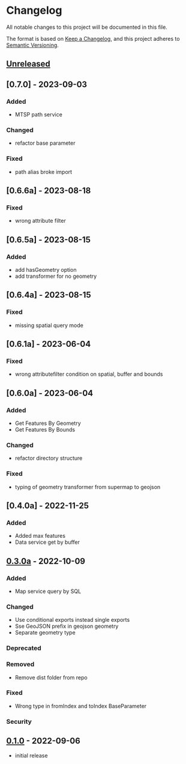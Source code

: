 # Changelog

All notable changes to this project will be documented in this file.

The format is based on [Keep a Changelog],
and this project adheres to [Semantic Versioning].

## [Unreleased]

## [0.7.0] - 2023-09-03

### Added

- MTSP path service

### Changed
- refactor base parameter

### Fixed
- path alias broke import


## [0.6.6a] - 2023-08-18

### Fixed
- wrong attribute filter

## [0.6.5a] - 2023-08-15
### Added
- add hasGeometry option
- add transformer for no geometry

## [0.6.4a] - 2023-08-15
### Fixed
- missing spatial query mode

## [0.6.1a] - 2023-06-04

### Fixed
- wrong attributefilter condition on spatial, buffer and bounds

## [0.6.0a] - 2023-06-04

### Added

- Get Features By Geometry
- Get Features By Bounds

### Changed
- refactor directory structure

### Fixed

- typing of geometry transformer from supermap to geojson


## [0.4.0a] - 2022-11-25

### Added

- Added max features
- Data service get by buffer

## [0.3.0a] - 2022-10-09

### Added

- Map service query by SQL

### Changed
- Use conditional exports instead single exports
- Sse GeoJSON prefix in geojson geometry
- Separate geometry type

### Deprecated

### Removed
- Remove dist folder from repo

### Fixed
- Wrong type in fromIndex and toIndex BaseParameter

### Security

## [0.1.0] - 2022-09-06

- initial release

<!-- Links -->
[keep a changelog]: https://keepachangelog.com/en/1.0.0/
[semantic versioning]: https://semver.org/spec/v2.0.0.html

<!-- Versions -->
[unreleased]: https://github.com/sahitono/type-iclient/compare/v0.3.0a...HEAD
[0.3.0a]: https://github.com/sahitono/type-iclient/compare/v0.1.0...v0.3.0a
[0.1.0]: https://github.com/sahitono/type-iclient/releases/tag/v0.1.0

